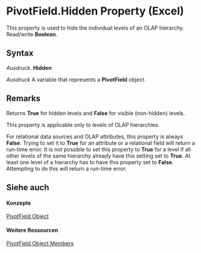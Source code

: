
# PivotField.Hidden Property (Excel)

This property is used to hide the individual levels of an OLAP hierarchy. Read/write  **Boolean**.


## Syntax

 _Ausdruck_. **Hidden**

 _Ausdruck_ A variable that represents a **PivotField** object.


## Remarks

 Returns **True** for hidden levels and **False** for visible (non-hidden) levels.

This property is applicable only to levels of OLAP hierarchies.

For relational data sources and OLAP attributes, this property is always  **False**. Trying to set it to **True** for an attribute or a relational field will return a run-time error. It is not possible to set this property to **True** for a level if all other levels of the same hierarchy already have this setting set to **True**. At least one level of a hierarchy has to have this property set to **False**. Attempting to do this will return a run-time error.


## Siehe auch


#### Konzepte


[PivotField Object](52784960-e2da-b43a-1e37-2d4dae61c6d8.md)
#### Weitere Ressourcen


[PivotField Object Members](http://msdn.microsoft.com/library/4a6ea12a-072c-a386-c855-7bf5f6eadd46%28Office.15%29.aspx)